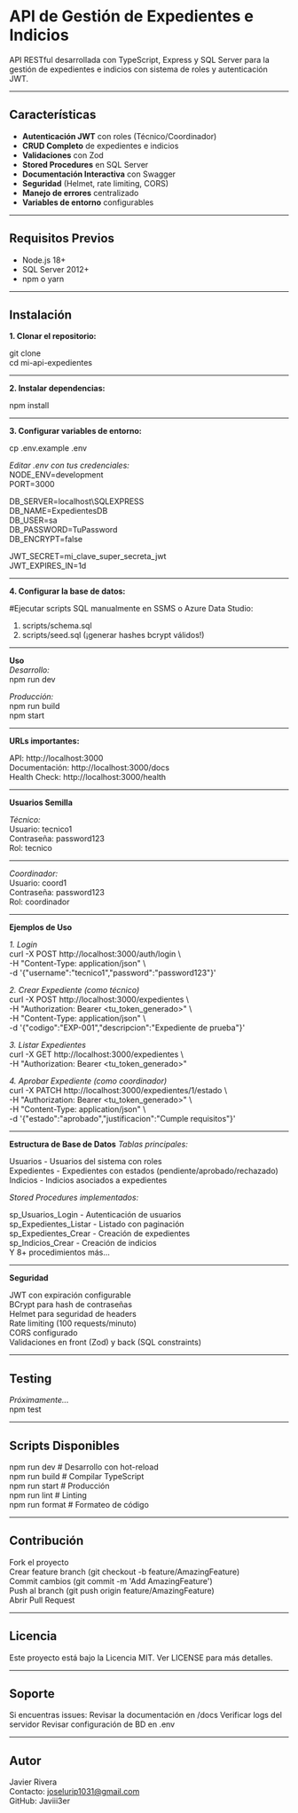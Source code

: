 # API de Gestión de Expedientes e Indicios

API RESTful desarrollada con TypeScript, Express y SQL Server para la gestión de expedientes e indicios con sistema de roles y autenticación JWT.
_____________________________________________________________
## Características

- **Autenticación JWT** con roles (Técnico/Coordinador)  
- **CRUD Completo** de expedientes e indicios  
- **Validaciones** con Zod  
- **Stored Procedures** en SQL Server  
- **Documentación Interactiva** con Swagger  
- **Seguridad** (Helmet, rate limiting, CORS)  
- **Manejo de errores** centralizado  
- **Variables de entorno** configurables  
_____________________________________________________________
## Requisitos Previos

- Node.js 18+
- SQL Server 2012+
- npm o yarn
_____________________________________________________________
## Instalación

**1. Clonar el repositorio:**  

git clone <tu-repositorio>  
cd mi-api-expedientes  
_____________________________________________________________
**2. Instalar dependencias:**  

npm install  
_____________________________________________________________
**3. Configurar variables de entorno:**  
  
cp .env.example .env  
  
*Editar .env con tus credenciales:*  
NODE_ENV=development  
PORT=3000  
  
DB_SERVER=localhost\\SQLEXPRESS  
DB_NAME=ExpedientesDB  
DB_USER=sa  
DB_PASSWORD=TuPassword  
DB_ENCRYPT=false  
  
JWT_SECRET=mi_clave_super_secreta_jwt  
JWT_EXPIRES_IN=1d  
_____________________________________________________________
**4. Configurar la base de datos:**

#Ejecutar scripts SQL manualmente en SSMS o Azure Data Studio:
1. scripts/schema.sql
2. scripts/seed.sql (¡generar hashes bcrypt válidos!)
_____________________________________________________________
  **Uso**  
*Desarrollo:*  
npm run dev  
  
*Producción:*  
npm run build  
npm start  
_____________________________________________________________
  **URLs importantes:**

API: http://localhost:3000  
Documentación: http://localhost:3000/docs  
Health Check: http://localhost:3000/health  
_____________________________________________________________
  **Usuarios Semilla**
  
*Técnico:*  
Usuario: tecnico1  
Contraseña: password123  
Rol: tecnico  
_____________________________________________________________

*Coordinador:*  
Usuario: coord1  
Contraseña: password123  
Rol: coordinador  
_____________________________________________________________
**Ejemplos de Uso**

*1. Login*  
curl -X POST http://localhost:3000/auth/login \  
  -H "Content-Type: application/json" \  
  -d '{"username":"tecnico1","password":"password123"}'  
  
*2. Crear Expediente (como técnico)*  
curl -X POST http://localhost:3000/expedientes \  
  -H "Authorization: Bearer <tu_token_generado>" \  
  -H "Content-Type: application/json" \  
  -d '{"codigo":"EXP-001","descripcion":"Expediente de prueba"}'  
  
*3. Listar Expedientes*  
curl -X GET http://localhost:3000/expedientes \  
  -H "Authorization: Bearer <tu_token_generado>"  

*4. Aprobar Expediente (como coordinador)*  
curl -X PATCH http://localhost:3000/expedientes/1/estado \  
  -H "Authorization: Bearer <tu_token_generado>" \  
  -H "Content-Type: application/json" \  
  -d '{"estado":"aprobado","justificacion":"Cumple requisitos"}'  

_____________________________________________________________
  **Estructura de Base de Datos**
*Tablas principales:*  

Usuarios - Usuarios del sistema con roles  
Expedientes - Expedientes con estados (pendiente/aprobado/rechazado)  
Indicios - Indicios asociados a expedientes  
  
*Stored Procedures implementados:*  

sp_Usuarios_Login - Autenticación de usuarios  
sp_Expedientes_Listar - Listado con paginación  
sp_Expedientes_Crear - Creación de expedientes  
sp_Indicios_Crear - Creación de indicios  
Y 8+ procedimientos más...
_____________________________________________________________
**Seguridad**  
  
JWT con expiración configurable  
BCrypt para hash de contraseñas  
Helmet para seguridad de headers  
Rate limiting (100 requests/minuto)  
CORS configurado  
Validaciones en front (Zod) y back (SQL constraints)  
_____________________________________________________________
## Testing
 *Próximamente...*  
npm test  
_____________________________________________________________
## Scripts Disponibles  
npm run dev      # Desarrollo con hot-reload  
npm run build    # Compilar TypeScript  
npm run start    # Producción  
npm run lint     # Linting  
npm run format   # Formateo de código  
_____________________________________________________________
## Contribución  
  
Fork el proyecto  
Crear feature branch (git checkout -b feature/AmazingFeature)  
Commit cambios (git commit -m 'Add AmazingFeature')  
Push al branch (git push origin feature/AmazingFeature)  
Abrir Pull Request  
_____________________________________________________________
## Licencia  
Este proyecto está bajo la Licencia MIT. Ver LICENSE para más detalles.  
_____________________________________________________________
## Soporte
Si encuentras issues:
Revisar la documentación en /docs
Verificar logs del servidor
Revisar configuración de BD en .env
_____________________________________________________________
## Autor

Javier Rivera  
Contacto: joselurip1031@gmail.com  
GitHub: Javiii3er

